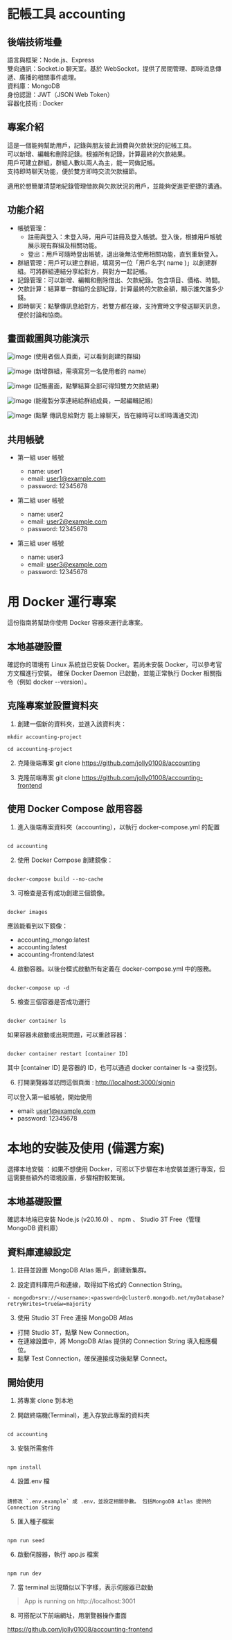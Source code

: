 # 記帳工具 accounting

## 後端技術堆疊

語言與框架：Node.js、Express  
雙向通訊：Socket.io 聊天室。基於 WebSocket，提供了房間管理、即時消息傳遞、廣播的相關事件處理。  
資料庫：MongoDB  
身份認證：JWT（JSON Web Token）  
容器化技術 : Docker

## 專案介紹

這是一個能夠幫助用戶，記錄與朋友彼此消費與欠款狀況的記帳工具。  
可以新增、編輯和刪除記錄。根據所有記錄，計算最終的欠款結果。  
用戶可建立群組，群組人數以兩人為主，能一同做記帳。  
支持即時聊天功能，便於雙方即時交流欠款細節。

適用於想簡單清楚地紀錄管理借款與欠款狀況的用戶，並能夠促進更便捷的溝通。

## 功能介紹

- 帳號管理：
  - 註冊與登入：未登入時，用戶可註冊及登入帳號。登入後，根據用戶帳號展示現有群組及相關功能。
  - 登出：用戶可隨時登出帳號，退出後無法使用相關功能，直到重新登入。  
- 群組管理：用戶可以建立群組，填寫另一位「用戶名字( name )」以創建群組。可將群組連結分享給對方，與對方一起記帳。  
- 記錄管理：可以新增、編輯和刪除借出、欠款紀錄。包含項目、價格、時間。  
- 欠款計算：結算單一群組的全部紀錄，計算最終的欠款金額，顯示誰欠誰多少錢。  
- 即時聊天：點擊傳訊息給對方，若雙方都在線，支持實時文字發送聊天訊息，便於討論和協商。

## 畫面截圖與功能演示

![image](https://github.com/jolly01008/accounting/blob/main/public/readmeImage/image01.png)
(使用者個人頁面，可以看到創建的群組)

![image](https://github.com/jolly01008/accounting/blob/main/public/readmeImage/image02.png)
(新增群組，需填寫另一名使用者的 name)

![image](https://github.com/jolly01008/accounting/blob/main/public/readmeImage/image03.png)
(記帳畫面，點擊結算全部可得知雙方欠款結果)

![image](https://github.com/jolly01008/accounting/blob/main/public/readmeImage/gif01.gif)
(能複製分享連結給群組成員，一起編輯記帳)

![image](https://github.com/jolly01008/accounting/blob/main/public/readmeImage/gif02.gif)
(點擊 傳訊息給對方 能上線聊天，皆在線時可以即時溝通交流)

## 共用帳號

- 第一組 user 帳號

  - name: user1
  - email: user1@example.com
  - password: 12345678

- 第二組 user 帳號

  - name: user2
  - email: user2@example.com
  - password: 12345678

- 第三組 user 帳號

  - name: user3
  - email: user3@example.com
  - password: 12345678


# 用 Docker 運行專案 

這份指南將幫助你使用 Docker 容器來運行此專案。

## 本地基礎設置

確認你的環境有 Linux 系統並已安裝 Docker。若尚未安裝 Docker，可以參考官方文檔進行安裝。
確保 Docker Daemon 已啟動，並能正常執行 Docker 相關指令（例如 docker --version）。


## 克隆專案並設置資料夾
1. 創建一個新的資料夾，並進入該資料夾：
```
mkdir accounting-project

cd accounting-project

```

2. 克隆後端專案
git clone <https://github.com/jolly01008/accounting>

3. 克隆前端專案
git clone <https://github.com/jolly01008/accounting-frontend>

## 使用 Docker Compose 啟用容器

1. 進入後端專案資料夾（accounting），以執行 docker-compose.yml 的配置
```

cd accounting

```

2. 使用 Docker Compose 創建鏡像：
```

docker-compose build --no-cache

```

3. 可檢查是否有成功創建三個鏡像。 
```

docker images 

```

應該能看到以下鏡像：
- accounting_mongo:latest
- accounting:latest
- accounting-frontend:latest



4. 啟動容器。以後台模式啟動所有定義在 docker-compose.yml 中的服務。
```

docker-compose up -d

```

5. 檢查三個容器是否成功運行
```

docker container ls

```

如果容器未啟動或出現問題，可以重啟容器：
```

docker container restart [container ID]

```
其中 [container ID] 是容器的 ID，也可以通過 docker container ls -a 查找到。

6. 打開瀏覽器並訪問這個頁面 : <http://localhost:3000/signin> 

可以登入第一組帳號，開始使用
 - email: user1@example.com
 - password: 12345678


# 本地的安裝及使用 (備選方案)

選擇本地安裝 ：如果不想使用 Docker，可照以下步驟在本地安裝並運行專案，但這需要些額外的環境設置，步驟相對較繁瑣。

## 本地基礎設置

確認本地端已安裝 Node.js (v20.16.0) 、 npm 、 Studio 3T Free（管理 MongoDB 資料庫）

## 資料庫連線設定

1. 註冊並設置 MongoDB Atlas 賬戶，創建新集群。

2. 設定資料庫用戶和連線，取得如下格式的 Connection String。

```
- mongodb+srv://<username>:<password>@cluster0.mongodb.net/myDatabase?retryWrites=true&w=majority
```

3. 使用 Studio 3T Free 連接 MongoDB Atlas

- 打開 Studio 3T，點擊 New Connection。
- 在連線設置中，將 MongoDB Atlas 提供的 Connection String 填入相應欄位。
- 點擊 Test Connection，確保連接成功後點擊 Connect。


## 開始使用

1. 將專案 clone 到本地

2. 開啟終端機(Terminal)，進入存放此專案的資料夾

```

cd accounting

```

3. 安裝所需套件

```

npm install

```

4. 設置.env 檔

```

請修改 `.env.example` 成 .env，並設定相關參數。 包括MongoDB Atlas 提供的 Connection String 

```

5. 匯入種子檔案

```

npm run seed

```

6. 啟動伺服器，執行 app.js 檔案

```

npm run dev

```

7. 當 terminal 出現類似以下字樣，表示伺服器已啟動  

> App is running on http://localhost:3001

8. 可搭配以下前端網址，用瀏覽器操作畫面  

<https://github.com/jolly01008/accounting-frontend>

